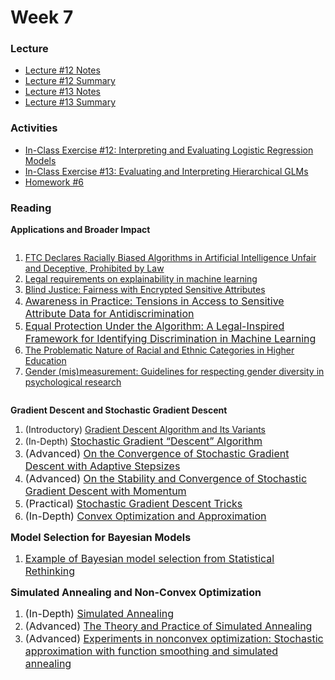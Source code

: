 
# Week 7

### Lecture
- [Lecture #12 Notes](./Lectures/lecture_12_notes.ipynb)
- [Lecture #12 Summary](./Lectures/lecture_12_summary.ipynb)
- [Lecture #13 Notes](./Lectures/lecture_13_notes.ipynb)
- [Lecture #13 Summary](./Lectures/lecture_13_summary.ipynb)

### Activities
- [In-Class Exercise #12: Interpreting and Evaluating Logistic Regression Models](https://deepnote.com/project/AM207Fall202112-logistic-regression-iCB79dh7TryEY1rNcPBYjg)
- [In-Class Exercise #13: Evaluating and Interpreting Hierarchical GLMs](https://deepnote.com/project/AM207Fall202113-hierarchical-GLM-e2vQBWGoTayZeUWnhJzPJA)
- [Homework #6](./HW/AM207_HW6.ipynb)

### Reading
<p><strong>Applications and Broader Impact</strong></p>
<div class="page" title="Page 1">
    <div class="layoutArea">
        <div class="column">
            <div class="page" title="Page 1">
                <div class="section">
                    <div class="layoutArea">
                        <div class="column">
                            <ol>
                                <li><a class="inline_disabled" href="https://www.lawyerscommittee.org/ftc-declares-racially-biased-algorithms-in-artificial-intelligence-unfair-and-deceptive-prohibited-by-law/" target="_blank" rel="noopener">FTC Declares Racially Biased Algorithms in Artificial Intelligence Unfair and Deceptive, Prohibited by Law</a></li>
                                <li><a class="inline_disabled" href="https://link.springer.com/article/10.1007/s10506-020-09270-4" target="_blank" rel="noopener">Legal requirements on explainability in machine learning</a></li>
                                <li><a href="https://arxiv.org/pdf/1806.03281.pdf"><span>Blind Justice: Fairness with Encrypted Sensitive Attributes</span></a></li>
                                <li><a href="https://arxiv.org/pdf/1912.06171.pdf"><span style="font-family: inherit; font-size: 1rem;">Awareness in Practice: Tensions in Access to Sensitive Attribute Data for Antidiscrimination</span></a></li>
                                <li><a class="inline_disabled" href="http://Equal%20Protection%20Under%20the%20Algorithm:%20A%20Legal-Inspired%20Framework%20for%20Identifying%20Discrimination%20in%20Machine%20Learning" target="_blank" rel="noopener"><span style="font-family: inherit; font-size: 1rem;">Equal Protection Under the Algorithm: A Legal-Inspired Framework for Identifying Discrimination in Machine Learning</span></a></li>
                                <li><a class="inline_disabled" href="https://www.equityinhighered.org/resources/ideas-and-insights/the-problematic-nature-of-racial-and-ethnic-categories-in-higher-education/" target="_blank" rel="noopener">The Problematic Nature of Racial and Ethnic Categories in Higher Education</a></li>
                                <li><a class="inline_disabled" href="https://onlinelibrary.wiley.com/doi/full/10.1111/spc3.12506" target="_blank" rel="noopener">Gender (mis)measurement: Guidelines for respecting gender diversity in psychological research</a></li>
                            </ol>
                        </div>
                    </div>
                </div>
            </div>
        </div>
    </div>
</div>
<p><strong>Gradient Descent and Stochastic Gradient Descent&nbsp;</strong></p>
<ol>
    <li>(Introductory) <a href="https://towardsdatascience.com/gradient-descent-algorithm-and-its-variants-10f652806a3">Gradient Descent Algorithm and Its Variants</a></li>
    <li>(In-Depth)&nbsp;<a href="https://www.cs.rochester.edu/u/jliu/CSC-576/class-note-10.pdf"><span style="font-family: inherit; font-size: 1rem;">Stochastic Gradient &ldquo;Descent&rdquo; Algorithm</span></a></li>
    <li><span style="font-family: inherit; font-size: 1rem;"><span style="font-family: inherit; font-size: 1rem;">(Advanced)&nbsp;</span></span><a href="http://proceedings.mlr.press/v89/li19c/li19c.pdf"><span style="font-family: inherit; font-size: 1rem;">On the Convergence of Stochastic Gradient Descent with Adaptive Stepsizes</span></a></li>
    <li><span style="font-family: inherit; font-size: 1rem;"><span style="font-family: inherit; font-size: 1rem;">(Advanced)&nbsp;</span></span><a href="https://arxiv.org/pdf/1809.04564.pdf"><span style="font-family: inherit; font-size: 1rem;">On the Stability and Convergence of Stochastic Gradient Descent with Momentum</span></a></li>
    <li><span style="font-family: inherit; font-size: 1rem;">(Practical) <a href="https://cilvr.cs.nyu.edu/diglib/lsml/bottou-sgd-tricks-2012.pdf">Stochastic Gradient Descent Tricks</a></span></li>
    <li><span style="font-family: inherit; font-size: 1rem;"><span style="font-family: inherit; font-size: 1rem;">(In-Depth)&nbsp;</span></span><a href="https://ee227c.github.io/notes/ee227c-notes.pdf"><span style="font-family: inherit; font-size: 1rem;">Convex Optimization and Approximation</span></a></li>
</ol>
<p><strong><span style="font-family: inherit; font-size: 1rem;">Model Selection for Bayesian Models</span></strong></p>
<ol>
    <li><a class="instructure_file_link instructure_scribd_file" title="Statistical Rethinking Example.pdf" href="https://canvas.harvard.edu/courses/93151/files/12906317/download?wrap=1" data-api-endpoint="https://canvas.harvard.edu/api/v1/courses/93151/files/12906317" data-api-returntype="File"><span style="font-family: inherit; font-size: 1rem;">Example of Bayesian model selection from Statistical Rethinking</span></a></li>
</ol>
<p><strong><span style="font-family: inherit; font-size: 1rem;">Simulated Annealing and Non-Convex Optimization</span></strong></p>
<ol>
    <li><span style="font-family: inherit; font-size: 1rem;">(In-Depth) <a href="https://www.mit.edu/~dbertsim/papers/Optimization/Simulated%20annealing.pdf">Simulated Annealing</a></span></li>
    <li><span style="font-family: inherit; font-size: 1rem;">(Advanced) <a href="https://link.springer.com/chapter/10.1007/0-306-48056-5_10">The Theory and Practice of Simulated Annealing</a></span></li>
    <li><span style="font-family: inherit; font-size: 1rem;">(Advanced) <a href="https://www.sciencedirect.com/science/article/abs/pii/089360809090029K">Experiments in nonconvex optimization: Stochastic approximation with function smoothing and simulated annealing</a></span></li>
</ol>
